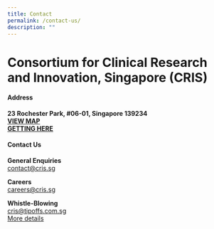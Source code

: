 ```yaml
---
title: Contact
permalink: /contact-us/
description: ""
---
```

# **Consortium for Clinical Research and Innovation, Singapore (CRIS)**

#### **Address**
**23 Rochester Park, #06-01, Singapore 139234
**<br>**[VIEW MAP](https://www.google.com/maps/place/Consortium+for+Clinical+Research+and+Innovation,+Singapore+(CRIS)/@1.3072436,103.7848055,17z/data=!3m2!4b1!5s0x31da1a42b67bffc5:0x9c9a7fb73357ad6b!4m5!3m4!1s0x31da1a43e22fffff:0xf4de35d3f25ac579!8m2!3d1.3072382!4d103.7869942?coh=164777&entry=tt&shorturl=1)**
<br>**[GETTING HERE](/files/Critical%20Documents/Getting-to-CRIS_May2022.pdf)**

#### **Contact Us**
**General Enquiries**
<br>[contact@cris.sg](mailto:contact@cris.sg)

**Careers**
<br>[careers@cris.sg](mailto:careers@cris.sg)

**Whistle-Blowing**
<br>[cris@tipoffs.com.sg](mailto:cris@tipoffs.com.sg)
<br>[More details](/whistleblowing/)
